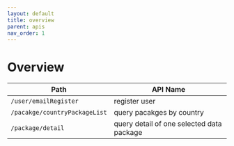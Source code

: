 ```yaml
---
layout: default
title: overview
parent: apis
nav_order: 1
---
```


# Overview


| Path | API Name |
|------|----------|
| `/user/emailRegister` |  register user |
| `/pacakge/countryPackageList` | query pacakges by country |
| `/package/detail` | query detail of one selected data package|
